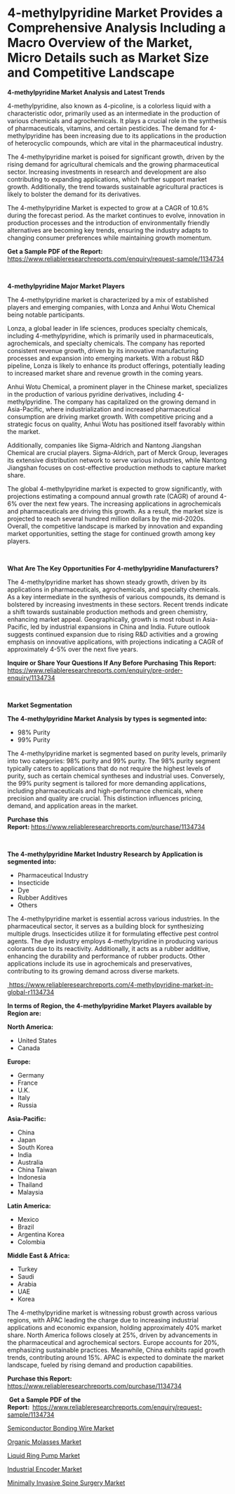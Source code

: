 <p><h1>4-methylpyridine Market Provides a Comprehensive Analysis Including a Macro Overview of the Market, Micro Details such as Market Size and Competitive Landscape</h1></p><p><strong>4-methylpyridine Market Analysis and Latest Trends</strong></p>
<p><p>4-methylpyridine, also known as 4-picoline, is a colorless liquid with a characteristic odor, primarily used as an intermediate in the production of various chemicals and agrochemicals. It plays a crucial role in the synthesis of pharmaceuticals, vitamins, and certain pesticides. The demand for 4-methylpyridine has been increasing due to its applications in the production of heterocyclic compounds, which are vital in the pharmaceutical industry.</p><p>The 4-methylpyridine market is poised for significant growth, driven by the rising demand for agricultural chemicals and the growing pharmaceutical sector. Increasing investments in research and development are also contributing to expanding applications, which further support market growth. Additionally, the trend towards sustainable agricultural practices is likely to bolster the demand for its derivatives.</p><p>The 4-methylpyridine Market is expected to grow at a CAGR of 10.6% during the forecast period. As the market continues to evolve, innovation in production processes and the introduction of environmentally friendly alternatives are becoming key trends, ensuring the industry adapts to changing consumer preferences while maintaining growth momentum.</p></p>
<p><strong>Get a Sample PDF of the Report:&nbsp;</strong> <a href="https://www.reliableresearchreports.com/enquiry/request-sample/1134734?utm_campaign=31&utm_medium=2&utm_source=Github&utm_content=ia&utm_term=18112024&utm_id=4-methylpyridine">https://www.reliableresearchreports.com/enquiry/request-sample/1134734</a></p>
<p>&nbsp;</p>
<p><strong>4-methylpyridine Major Market Players</strong></p>
<p><p>The 4-methylpyridine market is characterized by a mix of established players and emerging companies, with Lonza and Anhui Wotu Chemical being notable participants. </p><p>Lonza, a global leader in life sciences, produces specialty chemicals, including 4-methylpyridine, which is primarily used in pharmaceuticals, agrochemicals, and specialty chemicals. The company has reported consistent revenue growth, driven by its innovative manufacturing processes and expansion into emerging markets. With a robust R&D pipeline, Lonza is likely to enhance its product offerings, potentially leading to increased market share and revenue growth in the coming years.</p><p>Anhui Wotu Chemical, a prominent player in the Chinese market, specializes in the production of various pyridine derivatives, including 4-methylpyridine. The company has capitalized on the growing demand in Asia-Pacific, where industrialization and increased pharmaceutical consumption are driving market growth. With competitive pricing and a strategic focus on quality, Anhui Wotu has positioned itself favorably within the market.</p><p>Additionally, companies like Sigma-Aldrich and Nantong Jiangshan Chemical are crucial players. Sigma-Aldrich, part of Merck Group, leverages its extensive distribution network to serve various industries, while Nantong Jiangshan focuses on cost-effective production methods to capture market share.</p><p>The global 4-methylpyridine market is expected to grow significantly, with projections estimating a compound annual growth rate (CAGR) of around 4-6% over the next few years. The increasing applications in agrochemicals and pharmaceuticals are driving this growth. As a result, the market size is projected to reach several hundred million dollars by the mid-2020s. Overall, the competitive landscape is marked by innovation and expanding market opportunities, setting the stage for continued growth among key players.</p></p>
<p>&nbsp;</p>
<p><strong>What Are The Key Opportunities For 4-methylpyridine Manufacturers?</strong></p>
<p><p>The 4-methylpyridine market has shown steady growth, driven by its applications in pharmaceuticals, agrochemicals, and specialty chemicals. As a key intermediate in the synthesis of various compounds, its demand is bolstered by increasing investments in these sectors. Recent trends indicate a shift towards sustainable production methods and green chemistry, enhancing market appeal. Geographically, growth is most robust in Asia-Pacific, led by industrial expansions in China and India. Future outlook suggests continued expansion due to rising R&D activities and a growing emphasis on innovative applications, with projections indicating a CAGR of approximately 4-5% over the next five years.</p></p>
<p><strong>Inquire or Share Your Questions If Any Before Purchasing This Report:</strong> <a href="https://www.reliableresearchreports.com/enquiry/pre-order-enquiry/1134734?utm_campaign=31&utm_medium=2&utm_source=Github&utm_content=ia&utm_term=18112024&utm_id=4-methylpyridine">https://www.reliableresearchreports.com/enquiry/pre-order-enquiry/1134734</a></p>
<p>&nbsp;</p>
<p><strong>Market Segmentation</strong></p>
<p><strong>The 4-methylpyridine Market Analysis by types is segmented into:</strong></p>
<p><ul><li>98% Purity</li><li>99% Purity</li></ul></p>
<p><p>The 4-methylpyridine market is segmented based on purity levels, primarily into two categories: 98% purity and 99% purity. The 98% purity segment typically caters to applications that do not require the highest levels of purity, such as certain chemical syntheses and industrial uses. Conversely, the 99% purity segment is tailored for more demanding applications, including pharmaceuticals and high-performance chemicals, where precision and quality are crucial. This distinction influences pricing, demand, and application areas in the market.</p></p>
<p><strong>Purchase this Report:&nbsp;</strong><a href="https://www.reliableresearchreports.com/purchase/1134734?utm_campaign=31&utm_medium=2&utm_source=Github&utm_content=ia&utm_term=18112024&utm_id=4-methylpyridine">https://www.reliableresearchreports.com/purchase/1134734</a></p>
<p>&nbsp;</p>
<p><strong>The 4-methylpyridine Market Industry Research by Application is segmented into:</strong></p>
<p><ul><li>Pharmaceutical Industry</li><li>Insecticide</li><li>Dye</li><li>Rubber Additives</li><li>Others</li></ul></p>
<p><p>The 4-methylpyridine market is essential across various industries. In the pharmaceutical sector, it serves as a building block for synthesizing multiple drugs. Insecticides utilize it for formulating effective pest control agents. The dye industry employs 4-methylpyridine in producing various colorants due to its reactivity. Additionally, it acts as a rubber additive, enhancing the durability and performance of rubber products. Other applications include its use in agrochemicals and preservatives, contributing to its growing demand across diverse markets.</p></p>
<p><a href="https://www.reliableresearchreports.com/4-methylpyridine-market-in-global-r1134734?utm_campaign=31&utm_medium=2&utm_source=Github&utm_content=ia&utm_term=18112024&utm_id=4-methylpyridine">&nbsp;https://www.reliableresearchreports.com/4-methylpyridine-market-in-global-r1134734</a></p>
<p><strong>In terms of Region, the 4-methylpyridine Market Players available by Region are:</strong></p>
<p>
    <p> <strong> North America: </strong>
        <ul>
            <li>United States</li>
            <li>Canada</li>
        </ul>
        </p> 
    <p> <strong> Europe: </strong>
        <ul>
            <li>Germany</li>
            <li>France</li>
            <li>U.K.</li>
            <li>Italy</li>
            <li>Russia</li>
        </ul>
        </p> 
    <p> <strong> Asia-Pacific: </strong>
        <ul>
            <li>China</li>
            <li>Japan</li>
            <li>South Korea</li>
            <li>India</li>
            <li>Australia</li>
            <li>China Taiwan</li>
            <li>Indonesia</li>
            <li>Thailand</li>
            <li>Malaysia</li>
        </ul>
        </p> 
    <p> <strong> Latin America: </strong>
        <ul>
            <li>Mexico</li>
            <li>Brazil</li>
            <li>Argentina Korea</li>
            <li>Colombia</li>
        </ul>
        </p> 
    <p> <strong> Middle East & Africa: </strong>
        <ul>
            <li>Turkey</li>
            <li>Saudi</li>
            <li>Arabia</li>
            <li>UAE</li>
            <li>Korea</li>
        </ul>
    </p>
    </p>
<p><p>The 4-methylpyridine market is witnessing robust growth across various regions, with APAC leading the charge due to increasing industrial applications and economic expansion, holding approximately 40% market share. North America follows closely at 25%, driven by advancements in the pharmaceutical and agrochemical sectors. Europe accounts for 20%, emphasizing sustainable practices. Meanwhile, China exhibits rapid growth trends, contributing around 15%. APAC is expected to dominate the market landscape, fueled by rising demand and production capabilities.</p></p>
<p><strong>Purchase this Report: </strong><a href="https://www.reliableresearchreports.com/purchase/1134734?utm_campaign=31&utm_medium=2&utm_source=Github&utm_content=ia&utm_term=18112024&utm_id=4-methylpyridine">https://www.reliableresearchreports.com/purchase/1134734</a></p>
<p>&nbsp;<strong>Get a Sample PDF of the Report:&nbsp;&nbsp;</strong><a href="https://www.reliableresearchreports.com/enquiry/request-sample/1134734?utm_campaign=31&utm_medium=2&utm_source=Github&utm_content=ia&utm_term=18112024&utm_id=4-methylpyridine">https://www.reliableresearchreports.com/enquiry/request-sample/1134734</a></p>
<p><strong></strong></p>
<p><p><a href="https://github.com/juniordelafrance/Market-Research-Report-List-5/blob/main/semiconductor-bonding-wire-market.md?utm_campaign=31&utm_medium=2&utm_source=Github&utm_content=ia&utm_term=18112024&utm_id=4-methylpyridine">Semiconductor Bonding Wire Market</a></p><p><a href="https://github.com/FassouRP/Market-Research-Report-List-6/blob/main/organic-molasses-market.md?utm_campaign=31&utm_medium=2&utm_source=Github&utm_content=ia&utm_term=18112024&utm_id=4-methylpyridine">Organic Molasses Market</a></p><p><a href="https://www.linkedin.com/pulse/investing-liquid-ring-pump-market-trends-leading-products-regional-mtcic?utm_campaign=31&utm_medium=2&utm_source=Github&utm_content=ia&utm_term=18112024&utm_id=4-methylpyridine">Liquid Ring Pump Market</a></p><p><a href="https://www.linkedin.com/pulse/opportunities-challenges-industrial-encoder-market-strategic-xidkc?utm_campaign=31&utm_medium=2&utm_source=Github&utm_content=ia&utm_term=18112024&utm_id=4-methylpyridine">Industrial Encoder Market</a></p><p><a href="https://issuu.com/reportprime-2/docs/minimally-invasive-spine-surgery-ma_b7ce95b11ca4d0?utm_campaign=31&utm_medium=2&utm_source=Github&utm_content=ia&utm_term=18112024&utm_id=4-methylpyridine">Minimally Invasive Spine Surgery Market</a></p></p>